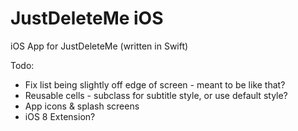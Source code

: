 JustDeleteMe iOS
================

iOS App for JustDeleteMe (written in Swift)

Todo:

* Fix list being slightly off edge of screen - meant to be like that?
* Reusable cells - subclass for subtitle style, or use default style?
* App icons & splash screens
* iOS 8 Extension?
